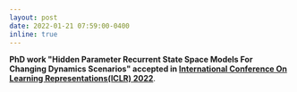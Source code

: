```yaml
---
layout: post
date: 2022-01-21 07:59:00-0400
inline: true
---
```


**PhD work "Hidden Parameter Recurrent State Space Models For Changing Dynamics Scenarios" accepted in [International Conference On Learning Representations(ICLR) 2022](https://iclr.cc)**. 